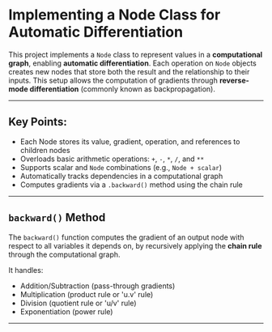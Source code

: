 # Implementing a Node Class for Automatic Differentiation

This project implements a `Node` class to represent values in a **computational graph**, enabling **automatic differentiation**. Each operation on `Node` objects creates new nodes that store both the result and the relationship to their inputs. This setup allows the computation of gradients through **reverse-mode differentiation** (commonly known as backpropagation).

---

## Key Points:

- Each Node stores its value, gradient, operation, and references to children nodes
- Overloads basic arithmetic operations: `+`, `-`, `*`, `/`, and `**`  
- Supports scalar and `Node` combinations (e.g., `Node + scalar`)
- Automatically tracks dependencies in a computational graph
- Computes gradients via a `.backward()` method using the chain rule
---

## `backward()` Method

The `backward()` function computes the gradient of an output node with respect to all variables it depends on, by recursively applying the **chain rule** through the computational graph.

It handles:
- Addition/Subtraction (pass-through gradients)
- Multiplication (product rule or 'u.v' rule)
- Division (quotient rule or 'u/v' rule)
- Exponentiation (power rule)

---


